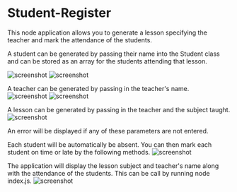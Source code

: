 # Student-Register

This node application allows you to generate a lesson specifying the teacher and mark the attendance of the students.

A student can be generated by passing their name into the Student class and can be stored as an array for the students attending that lesson.

![screenshot](assets/Screenshot-1) ![screenshot](assets/Screenshot-2)

A teacher can be generated by passing in the teacher's name.
![screenshot](assets/Screenshot-4) ![screenshot](assets/Screenshot-7)

A lesson can be generated by passing in the teacher and the subject taught.
![screenshot](assets/Screenshot-3)

An error will be displayed if any of these parameters are not entered.

Each student will be automatically be absent. You can then mark each student on time or late by the following methods.
![screenshot](assets/Screenshot-5)

The application will display the lesson subject and teacher's name along with the attendance of the students. This can be call by running node index.js.
![screenshot](assets/Screenshot-6)
